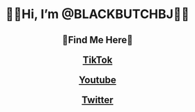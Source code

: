 <h1 align="center" >   🏳️‍🌈Hi, I’m @BLACKBUTCHBJ🏳️‍🌈
<h2 align="center" >  👾Find Me Here👾 
<p align="center" >   
  
<a align="center" href="https://www.tiktok.com/@blackbutchbj" >   TikTok
<p align="center" >   
<a align="center" href="https://www.youtube.com/@BlackButchBJ/featured" >   Youtube 
<p align="center" >   
<a align="center" href="" >  Twitter
